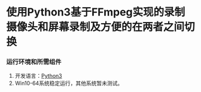 # 使用Python3基于FFmpeg实现的录制摄像头和屏幕录制及方便的在两者之间切换
### 运行环境和所需组件
1. 开发语言：[Python3](https://www.python.org/downloads)
2. Win10-64系统稳定运行，其他系统暂未测试。
